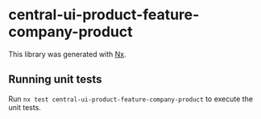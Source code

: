 # central-ui-product-feature-company-product

This library was generated with [Nx](https://nx.dev).

## Running unit tests

Run `nx test central-ui-product-feature-company-product` to execute the unit tests.
